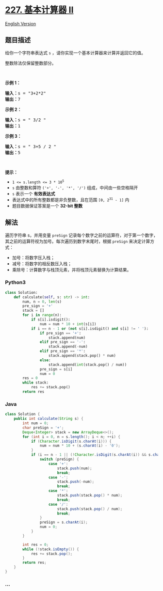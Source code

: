 # [227. 基本计算器 II](https://leetcode-cn.com/problems/basic-calculator-ii)

[English Version](/solution/0200-0299/0227.Basic%20Calculator%20II/README_EN.md)

## 题目描述

<!-- 这里写题目描述 -->

<p>给你一个字符串表达式 <code>s</code> ，请你实现一个基本计算器来计算并返回它的值。</p>

<p>整数除法仅保留整数部分。</p>

<div class="original__bRMd">
<div>
<p> </p>

<p><strong>示例 1：</strong></p>

<pre>
<strong>输入：</strong>s = "3+2*2"
<strong>输出：</strong>7
</pre>

<p><strong>示例 2：</strong></p>

<pre>
<strong>输入：</strong>s = " 3/2 "
<strong>输出：</strong>1
</pre>

<p><strong>示例 3：</strong></p>

<pre>
<strong>输入：</strong>s = " 3+5 / 2 "
<strong>输出：</strong>5
</pre>

<p> </p>

<p><strong>提示：</strong></p>

<ul>
	<li><code>1 <= s.length <= 3 * 10<sup>5</sup></code></li>
	<li><code>s</code> 由整数和算符 <code>('+', '-', '*', '/')</code> 组成，中间由一些空格隔开</li>
	<li><code>s</code> 表示一个 <strong>有效表达式</strong></li>
	<li>表达式中的所有整数都是非负整数，且在范围 <code>[0, 2<sup>31</sup> - 1]</code> 内</li>
	<li>题目数据保证答案是一个 <strong>32-bit 整数</strong></li>
</ul>
</div>
</div>

## 解法

<!-- 这里可写通用的实现逻辑 -->

遍历字符串 s，并用变量 `preSign` 记录每个数字之前的运算符，对于第一个数字，其之前的运算符视为加号。每次遍历到数字末尾时，根据 `preSign` 来决定计算方式：

- 加号：将数字压入栈；
- 减号：将数字的相反数压入栈；
- 乘除号：计算数字与栈顶元素，并将栈顶元素替换为计算结果。

<!-- tabs:start -->

### **Python3**

<!-- 这里可写当前语言的特殊实现逻辑 -->

```python
class Solution:
    def calculate(self, s: str) -> int:
        num, n = 0, len(s)
        pre_sign = '+'
        stack = []
        for i in range(n):
            if s[i].isdigit():
                num = num * 10 + int(s[i])
            if i == n - 1 or (not s[i].isdigit() and s[i] != ' '):
                if pre_sign == '+':
                    stack.append(num)
                elif pre_sign == '-':
                    stack.append(-num)
                elif pre_sign == '*':
                    stack.append(stack.pop() * num)
                else:
                    stack.append(int(stack.pop() / num))
                pre_sign = s[i]
                num = 0
        res = 0
        while stack:
            res += stack.pop()
        return res
```

### **Java**

<!-- 这里可写当前语言的特殊实现逻辑 -->

```java
class Solution {
    public int calculate(String s) {
        int num = 0;
        char preSign = '+';
        Deque<Integer> stack = new ArrayDeque<>();
        for (int i = 0, n = s.length(); i < n; ++i) {
            if (Character.isDigit(s.charAt(i))) {
                num = num * 10 + (s.charAt(i) - '0');
            }
            if (i == n - 1 || (!Character.isDigit(s.charAt(i)) && s.charAt(i) != ' ')) {
                switch (preSign) {
                    case '+':
                        stack.push(num);
                        break;
                    case '-':
                        stack.push(-num);
                        break;
                    case '*':
                        stack.push(stack.pop() * num);
                        break;
                    case '/':
                        stack.push(stack.pop() / num);
                        break;
                }
                preSign = s.charAt(i);
                num = 0;
            }
        }

        int res = 0;
        while (!stack.isEmpty()) {
            res += stack.pop();
        }
        return res;
    }
}
```

### **...**

```

```

<!-- tabs:end -->
